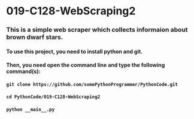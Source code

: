 # 019-C128-WebScraping2

### This is a simple web scraper which collects informaion about brown dwarf stars.

#### To use this project, you need to install python and git.
#### Then, you need open the command line and type the following command(s):
#### `git clone https://github.com/somePythonProgrammer/PythonCode.git`
#### `cd PythonCode/019-C128-WebScraping2`
#### `python __main__.py`
